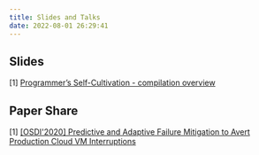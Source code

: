 ```yaml
---
title: Slides and Talks
date: 2022-08-01 26:29:41
---
```


## Slides
[1] [Programmer’s Self-Cultivation - compilation overview](https://docs.google.com/presentation/d/1KRCOX0tAuyPuI8OKNvdX_-wiaVtb3KdV583J3rmNQi8/edit?usp=sharing)

## Paper Share
[1] [[OSDI'2020] Predictive and Adaptive Failure Mitigation to Avert Production Cloud VM Interruptions](https://docs.google.com/presentation/d/1ITmybcPGJGGCpzFjCWEyACyLSY2KhIE15BOCaHwe2n0/edit?usp=sharing)